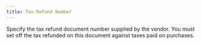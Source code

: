 ```yaml
---
title: Tax Refund Number
---
```



Specify the tax refund document number supplied by the vendor. You must  set off the tax refunded on this document against taxes paid on purchases.
